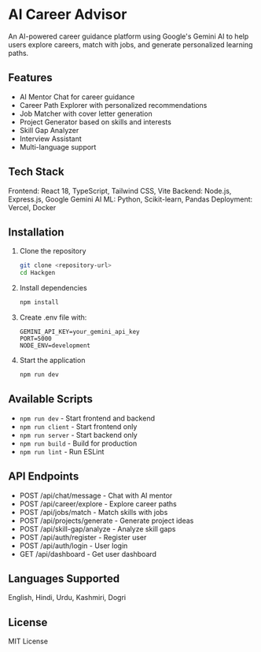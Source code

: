 # AI Career Advisor

An AI-powered career guidance platform using Google's Gemini AI to help users explore careers, match with jobs, and generate personalized learning paths.

## Features

- AI Mentor Chat for career guidance
- Career Path Explorer with personalized recommendations
- Job Matcher with cover letter generation
- Project Generator based on skills and interests
- Skill Gap Analyzer
- Interview Assistant
- Multi-language support

## Tech Stack

Frontend: React 18, TypeScript, Tailwind CSS, Vite
Backend: Node.js, Express.js, Google Gemini AI
ML: Python, Scikit-learn, Pandas
Deployment: Vercel, Docker

## Installation

1. Clone the repository
   ```bash
   git clone <repository-url>
   cd Hackgen
   ```

2. Install dependencies
   ```bash
   npm install
   ```

3. Create .env file with:
   ```
   GEMINI_API_KEY=your_gemini_api_key
   PORT=5000
   NODE_ENV=development
   ```

4. Start the application
   ```bash
   npm run dev
   ```

## Available Scripts

- `npm run dev` - Start frontend and backend
- `npm run client` - Start frontend only
- `npm run server` - Start backend only
- `npm run build` - Build for production
- `npm run lint` - Run ESLint

## API Endpoints

- POST /api/chat/message - Chat with AI mentor
- POST /api/career/explore - Explore career paths
- POST /api/jobs/match - Match skills with jobs
- POST /api/projects/generate - Generate project ideas
- POST /api/skill-gap/analyze - Analyze skill gaps
- POST /api/auth/register - Register user
- POST /api/auth/login - User login
- GET /api/dashboard - Get user dashboard

## Languages Supported

English, Hindi, Urdu, Kashmiri, Dogri

## License

MIT License
